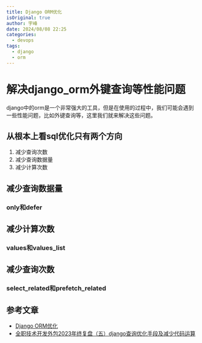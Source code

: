 ```yaml
---
title: Django ORM优化
isOriginal: true
author: 宇峰
date: 2024/08/08 22:25
categories:
  - devops
tags:
  - django
  - orm
---
```

# 解决django_orm外键查询等性能问题
django中的orm是一个非常强大的工具，但是在使用的过程中，我们可能会遇到一些性能问题，比如外键查询等，这里我们就来解决这些问题。
## 从根本上看sql优化只有两个方向
1. 减少查询次数
2. 减少查询数据量
3. 减少计算次数
## 减少查询数据量
### only和defer
## 减少计算次数
### values和values_list
## 减少查询次数
### select_related和prefetch_related
## 参考文章
- [Django ORM优化](https://docs.djangoproject.com/zh-hans/5.0/topics/db/optimization/)
- [全职技术开发外包2023年终复盘（五）django查询优化手段及减少代码运算](https://mp.weixin.qq.com/s/4cFgA0i85k_sit6-OL0chw)
